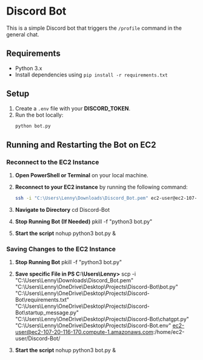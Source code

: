 # Discord Bot

This is a simple Discord bot that triggers the `/profile` command in the general chat.

## Requirements

- Python 3.x
- Install dependencies using `pip install -r requirements.txt`

## Setup

1. Create a `.env` file with your **DISCORD_TOKEN**.
2. Run the bot locally:
   ```bash
   python bot.py

## Running and Restarting the Bot on EC2

### Reconnect to the EC2 Instance

1. **Open PowerShell or Terminal** on your local machine.
2. **Reconnect to your EC2 instance** by running the following command:

   ```bash
   ssh -i "C:\Users\Lenny\Downloads\Discord_Bot.pem" ec2-user@ec2-107-20-116-170.compute-1.amazonaws.com
3. **Navigate to Directory**
   cd Discord-Bot
4. **Stop Running Bot (If Needed)**
   pkill -f "python3 bot.py"
5. **Start the script**
   nohup python3 bot.py &


### Saving Changes to the EC2 Instance

1. **Stop Running Bot**
   pkill -f "python3 bot.py"
2. **Save specific File in PS C:\Users\Lenny>**
   scp -i "C:\Users\Lenny\Downloads\Discord_Bot.pem" "C:\Users\Lenny\OneDrive\Desktop\Projects\Discord-Bot\bot.py" "C:\Users\Lenny\OneDrive\Desktop\Projects\Discord-Bot\requirements.txt" "C:\Users\Lenny\OneDrive\Desktop\Projects\Discord-Bot\startup_message.py" "C:\Users\Lenny\OneDrive\Desktop\Projects\Discord-Bot\chatgpt.py" "C:\Users\Lenny\OneDrive\Desktop\Projects\Discord-Bot\.env" ec2-user@ec2-107-20-116-170.compute-1.amazonaws.com:/home/ec2-user/Discord-Bot/

3. **Start the script**
   nohup python3 bot.py &
